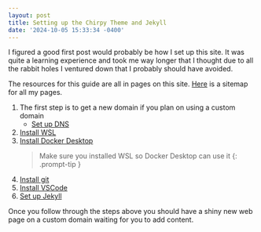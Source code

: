 ```yaml
---
layout: post
title: Setting up the Chirpy Theme and Jekyll
date: '2024-10-05 15:33:34 -0400'
---
```


I figured a good first post would probably be how I set up this site.  It was quite a learning experience and took me way longer that I thought due to all the rabbit holes I ventured down that I probably should have avoided.

The resources for this guide are all in pages on this site.  [Here](/pages) is a sitemap for all my pages.

1. The first step is to get a new domain if you plan on using a custom domain
   - [Set up DNS](/pages/github/pages/set-up-dns)
2. [Install WSL](/pages/wsl/install)
3. [Install Docker Desktop](/pages/docker-desktop/install)
      > Make sure you installed WSL so Docker Desktop can use it
      {: .prompt-tip }
4. [Install git](/pages/git/install) 
5. [Install VSCode](/pages/vscode/initial-setup)
6. [Set up Jekyll](/pages/github/pages/jekyll/set-up-jekyll)

Once you follow through the steps above you should have a shiny new web page on a custom domain waiting for you to add content.
